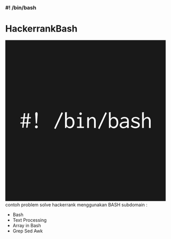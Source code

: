 ### #! /bin/bash
# HackerrankBash
![bash](/img/binbash.jpg)
contoh problem solve hackerrank menggunakan BASH
subdomain : 
- Bash
- Text Processing
- Array in Bash
- Grep Sed Awk
